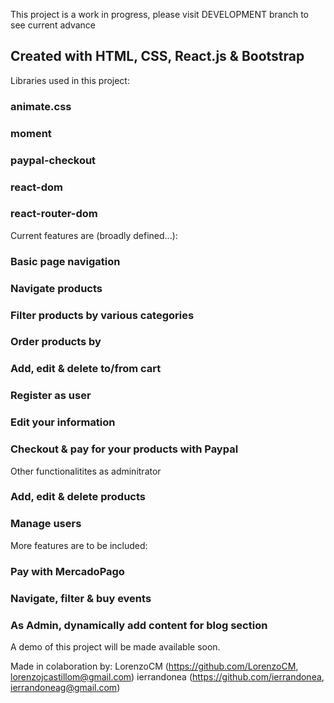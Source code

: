 This project is a work in progress, please visit DEVELOPMENT branch to see current advance

## Created with HTML, CSS, React.js & Bootstrap

Libraries used in this project:

### animate.css
### moment
### paypal-checkout
### react-dom
### react-router-dom

Current features are (broadly defined...):

### Basic page navigation
### Navigate products
### Filter products by various categories
### Order products by
### Add, edit & delete to/from cart
### Register as user
### Edit your information
### Checkout & pay for your products with Paypal

Other functionalitites as adminitrator

### Add, edit & delete products
### Manage users

More features are to be included:

### Pay with MercadoPago
### Navigate, filter & buy events
### As Admin, dynamically add content for blog section

A demo of this project will be made available soon.

Made in colaboration by:
LorenzoCM (https://github.com/LorenzoCM, lorenzojcastillom@gmail.com)
ierrandonea (https://github.com/ierrandonea, ierrandoneag@gmail.com)